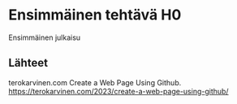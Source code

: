 # Ensimmäinen tehtävä H0
Ensimmäinen julkaisu

## Lähteet
terokarvinen.com Create a Web Page Using Github. https://terokarvinen.com/2023/create-a-web-page-using-github/
